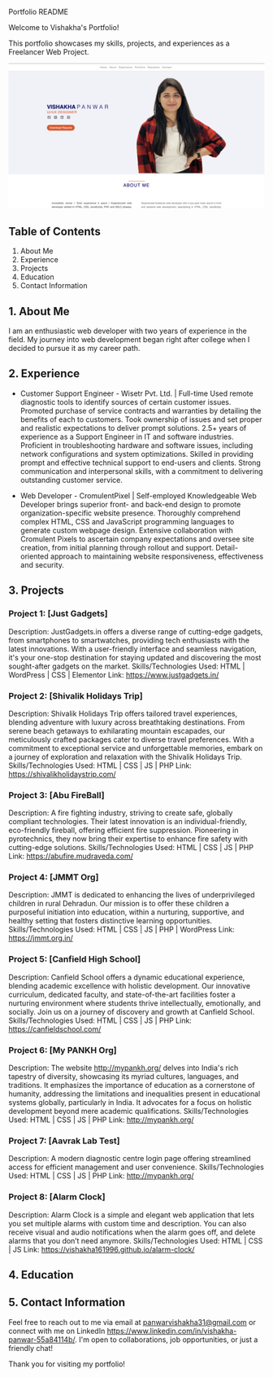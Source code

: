 Portfolio README

Welcome to Vishakha's Portfolio!

This portfolio showcases my skills, projects, and experiences as a Freelancer Web Project.

![Screenshot](screenshot.png)

## Table of Contents

1. About Me
2. Experience
3. Projects
4. Education
5. Contact Information

## 1. About Me

I am an enthusiastic web developer with two years of experience in the field. My journey into web development began right after college when I decided to pursue it as my career path.

## 2. Experience

- Customer Support Engineer - Wisetr Pvt. Ltd. | Full-time
  Used remote diagnostic tools to identify sources of certain customer issues. Promoted purchase of service contracts and warranties by detailing the benefits of each to customers. Took ownership of issues and set proper and realistic expectations to deliver prompt solutions. 2.5+ years of experience as a Support Engineer in IT and software industries. Proficient in troubleshooting hardware and software issues, including network configurations and system optimizations. Skilled in providing prompt and effective technical support to end-users and clients. Strong communication and interpersonal skills, with a commitment to delivering outstanding customer service.  

- Web Developer - CromulentPixel | Self-employed
  Knowledgeable Web Developer brings superior front- and back-end design to promote organization-specific website presence. Thoroughly comprehend complex HTML, CSS and JavaScript programming languages to generate custom webpage design. Extensive collaboration with Cromulent Pixels to ascertain company expectations and oversee site creation, from initial planning through rollout and support. Detail-oriented approach to maintaining website responsiveness, effectiveness and security.

## 3. Projects

### Project 1: [Just Gadgets]

Description: JustGadgets.in offers a diverse range of cutting-edge gadgets, from smartphones to smartwatches, providing tech enthusiasts with the latest innovations. With a user-friendly interface and seamless navigation, it's your one-stop destination for staying updated and discovering the most sought-after gadgets on the market.
Skills/Technologies Used: HTML | WordPress | CSS | Elementor
Link: https://www.justgadgets.in/

### Project 2: [Shivalik Holidays Trip]

Description: Shivalik Holidays Trip offers tailored travel experiences, blending adventure with luxury across breathtaking destinations. From serene beach getaways to exhilarating mountain escapades, our meticulously crafted packages cater to diverse travel preferences. With a commitment to exceptional service and unforgettable memories, embark on a journey of exploration and relaxation with the Shivalik Holidays Trip.
Skills/Technologies Used: HTML | CSS | JS | PHP
Link: https://shivalikholidaystrip.com/

### Project 3: [Abu FireBall]

Description: A fire fighting industry, striving to create safe, globally compliant technologies. Their latest innovation is an individual-friendly, eco-friendly fireball, offering efficient fire suppression. Pioneering in pyrotechnics, they now bring their expertise to enhance fire safety with cutting-edge solutions.
Skills/Technologies Used: HTML | CSS | JS | PHP
Link: https://abufire.mudraveda.com/

### Project 4: [JMMT Org]

Description: JMMT is dedicated to enhancing the lives of underprivileged children in rural Dehradun. Our mission is to offer these children a purposeful initiation into education, within a nurturing, supportive, and healthy setting that fosters distinctive learning opportunities.
Skills/Technologies Used: HTML | CSS | JS | PHP | WordPress
Link: https://jmmt.org.in/

### Project 5: [Canfield High School]

Description: Canfield School offers a dynamic educational experience, blending academic excellence with holistic development. Our innovative curriculum, dedicated faculty, and state-of-the-art facilities foster a nurturing environment where students thrive intellectually, emotionally, and socially. Join us on a journey of discovery and growth at Canfield School.
Skills/Technologies Used: HTML | CSS | JS | PHP
Link: https://canfieldschool.com/

### Project 6: [My PANKH Org]

Description: The website http://mypankh.org/ delves into India's rich tapestry of diversity, showcasing its myriad cultures, languages, and traditions. It emphasizes the importance of education as a cornerstone of humanity, addressing the limitations and inequalities present in educational systems globally, particularly in India. It advocates for a focus on holistic development beyond mere academic qualifications.
Skills/Technologies Used: HTML | CSS | JS | PHP
Link: http://mypankh.org/

### Project 7: [Aavrak Lab Test]

Description: A modern diagnostic centre login page offering streamlined access for efficient management and user convenience.
Skills/Technologies Used: HTML | CSS | JS | PHP
Link: http://mypankh.org/

### Project 8: [Alarm Clock]

Description: Alarm Clock is a simple and elegant web application that lets you set multiple alarms with custom time and description. You can also receive visual and audio notifications when the alarm goes off, and delete alarms that you don’t need anymore.
Skills/Technologies Used: HTML | CSS | JS
Link: https://vishakha161996.github.io/alarm-clock/


## 4. Education

## 5. Contact Information

Feel free to reach out to me via email at panwarvishakha31@gmail.com or connect with me on LinkedIn https://www.linkedin.com/in/vishakha-panwar-55a84114b/. I'm open to collaborations, job opportunities, or just a friendly chat!

Thank you for visiting my portfolio!